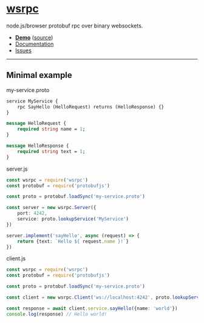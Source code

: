 
# [wsrpc](https://github.com/jnordberg/wsrpc)

node.js/browser protobuf rpc over binary websockets.

* **[Demo](https://johan-nordberg.com/wspainter)** ([source](https://github.com/jnordberg/wsrpc/tree/master/examples/painter))
* [Documentation](https://jnordberg.github.io/wsrpc/)
* [Issues](https://github.com/jnordberg/wsrpc/issues)

---

Minimal example
---------------

my-service.proto
```protobuf
service MyService {
    rpc SayHello (HelloRequest) returns (HelloResponse) {}
}

message HelloRequest {
    required string name = 1;
}

message HelloResponse {
    required string text = 1;
}
```

server.js
```typescript
const wsrpc = require('wsrpc')
const protobuf = require('protobufjs')

const proto = protobuf.loadSync('my-service.proto')

const server = new wsrpc.Server({
    port: 4242,
    service: proto.lookupService('MyService')
})

server.implement('sayHello', async (request) => {
    return {text: `Hello ${ request.name }!`}
})
```

client.js
```typescript
const wsrpc = require('wsrpc')
const protobuf = require('protobufjs')

const proto = protobuf.loadSync('my-service.proto')

const client = new wsrpc.Client('ws://localhost:4242', proto.lookupService('MyService'))

const response = await client.service.sayHello({name: 'world'})
console.log(response) // Hello world!
```
